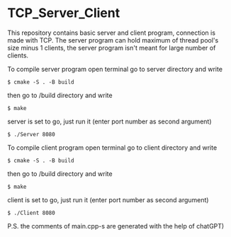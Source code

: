 # TCP_Server_Client

This repository contains basic server and client program, connection is made with TCP.
The server program can hold maximum of thread pool's size minus 1 clients, the server program isn't meant for large number of clients.

To compile server program open terminal go to server directory and write
```console
$ cmake -S . -B build
```
then go to /build directory and write
```console
$ make
```
server is set to go, just run it (enter port number as second argument)
```console
$ ./Server 8080
```



To compile client program open terminal go to client directory and write
```console
$ cmake -S . -B build
```
then go to /build directory and write
```console
$ make
```
client is set to go, just run it (enter port number as second argument)
```console
$ ./Client 8080
```

P.S. the comments of main.cpp-s are generated with the help of chatGPT)
